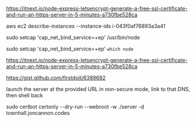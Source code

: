 

https://itnext.io/node-express-letsencrypt-generate-a-free-ssl-certificate-and-run-an-https-server-in-5-minutes-a730fbe528ca
 
aws ec2 describe-instances --instance-ids i-043f0af76893a3a41



sudo setcap 'cap_net_bind_service=+ep' /usr/bin/node

sudo setcap 'cap_net_bind_service=+ep' `which node`

https://itnext.io/node-express-letsencrypt-generate-a-free-ssl-certificate-and-run-an-https-server-in-5-minutes-a730fbe528ca

https://gist.github.com/firstdoit/6389682

launch the server at the provided URL in non-secure mode, link 
to that DNS, then shell back

sudo certbot certonly --dry-run --webroot -w ./server -d townhall.joncannon.codes

